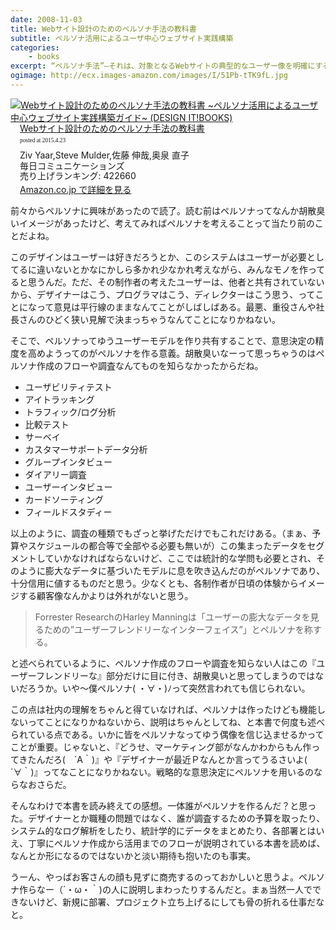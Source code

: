 ```yaml
---
date: 2008-11-03
title: Webサイト設計のためのペルソナ手法の教科書
subtitle: ペルソナ活用によるユーザ中心ウェブサイト実践構築
categories: 
    - books
excerpt: “ペルソナ手法”―それは、対象となるWebサイトの典型的なユーザー像を明確にするデザイン手法のこと。ペルソナ手法の基本から、ユーザー調査の方法、調査結果の分析から、それを「ペルソナ」としてまとめあげるまでを解説。同時に、その「ペルソナ」を実際のWebビジネス戦略に結びつけ、成果を測る手法についても詳説。“ペルソナ手法”の実践的な教科書。
ogimage: http://ecx.images-amazon.com/images/I/51Pb-tTK9fL.jpg
---
```


<div class="azlink-box"><div class="azlink-image" style="float:left"><a href="http://www.amazon.co.jp/exec/obidos/ASIN/4839922349/warikiru-22/" name="azlinklink" target="_blank"><img src="http://ecx.images-amazon.com/images/I/51Pb-tTK9fL._SL160_.jpg" alt="Webサイト設計のためのペルソナ手法の教科書 ~ペルソナ活用によるユーザ中心ウェブサイト実践構築ガイド~ (DESIGN IT!BOOKS)" style="border:none" /></a></div><div class="azlink-info" style="float:left;margin-left:15px;line-height:120%"><div class="azlink-name" style="margin-bottom:10px;line-height:120%"><a href="http://www.amazon.co.jp/exec/obidos/ASIN/4839922349/warikiru-22/" name="azlinklink" target="_blank">Webサイト設計のためのペルソナ手法の教科書</a><div class="azlink-powered-date" style="font-size:7pt;margin-top:5px;font-family:verdana;line-height:120%">posted at 2015.4.23</div></div><div class="azlink-detail">Ziv Yaar,Steve Mulder,佐藤 伸哉,奥泉 直子<br />毎日コミュニケーションズ<br />売り上げランキング: 422660<br /></div><div class="azlink-link" style="margin-top:5px"><a href="http://www.amazon.co.jp/exec/obidos/ASIN/4839922349/warikiru-22/" target="_blank">Amazon.co.jp で詳細を見る</a></div></div><div class="azlink-footer" style="clear:left"></div></div>

前々からペルソナに興味があったので読了。読む前はペルソナってなんか胡散臭いイメージがあったけど、考えてみればペルソナを考えることって当たり前のことだよね。

このデザインはユーザーは好きだろうとか、このシステムはユーザーが必要としてるに違いないとかなにかしら多かれ少なかれ考えながら、みんなモノを作ってると思うんだ。ただ、その制作者の考えたユーザーは、他者と共有されていないから、デザイナーはこう、プログラマはこう、ディレクターはこう思う、ってことになって意見は平行線のままなんてことがしばしばある。最悪、重役さんや社長さんのひどく狭い見解で決まっちゃうなんてことになりかねない。

そこで、ペルソナってゆうユーザーモデルを作り共有することで、意思決定の精度を高めようってのがペルソナを作る意義。胡散臭いなーって思っちゃうのはペルソナ作成のフローや調査なんてものを知らなかったからだね。

+ ユーザビリティテスト
+ アイトラッキング
+ トラフィック/ログ分析
+ 比較テスト
+ サーベイ
+ カスタマーサポートデータ分析
+ グループインタビュー
+ ダイアリー調査
+ ユーザーインタビュー
+ カードソーティング
+ フィールドスタディー

以上のように、調査の種類でもざっと挙げただけでもこれだけある。（まぁ、予算やスケジュールの都合等で全部やる必要も無いが）この集まったデータをセグメントしていかなければならないけど、ここでは統計的な学問も必要とされ、そのように膨大なデータに基づいたモデルに息を吹き込んだのがペルソナであり、十分信用に値するものだと思う。少なくとも、各制作者が日頃の体験からイメージする顧客像なんかよりは外れがないと思う。

> Forrester ResearchのHarley Manningは「ユーザーの膨大なデータを見るための”ユーザーフレンドリーなインターフェイス”」とペルソナを称する。

と述べられているように、ペルソナ作成のフローや調査を知らない人はこの『ユーザーフレンドリーな』部分だけに目に付き、胡散臭いと思ってしまうのではないだろうか。いや～僕ペルソナ( ・∀・)ﾉって突然言われても信じられない。

この点は社内の理解をちゃんと得ていなければ、ペルソナは作ったけども機能しないってことになりかねないから、説明はちゃんとしてね、と本書で何度も述べられている点である。いかに皆をペルソナなってゆう偶像を信じ込ませるかってことが重要。じゃないと、『どうせ、マーケティング部がなんかわからもん作ってきたんだろ(　´Α｀)』や『デザイナーが最近Ｐなんとか言ってうるさいよ(　´∀｀)』ってなことになりかねない。戦略的な意思決定にペルソナを用いるのならなおさらだ。

そんなわけで本書を読み終えての感想。一体誰がペルソナを作るんだ？と思った。デザイナーとか職種の問題ではなく、誰が調査するための予算を取ったり、システム的なログ解析をしたり、統計学的にデータをまとめたり、各部署とはいえ、丁寧にペルソナ作成から活用までのフローが説明されている本書を読めば、なんとか形になるのではないかと淡い期待も抱いたのも事実。

うーん、やっぱお客さんの顔も見ずに商売するのっておかしいと思うよ。ペルソナ作らなー（´・ω・｀)の人に説明しまわったりするんだと。まぁ当然一人でできないけど、新規に部署、プロジェクト立ち上げるにしても骨の折れる仕事だなと。